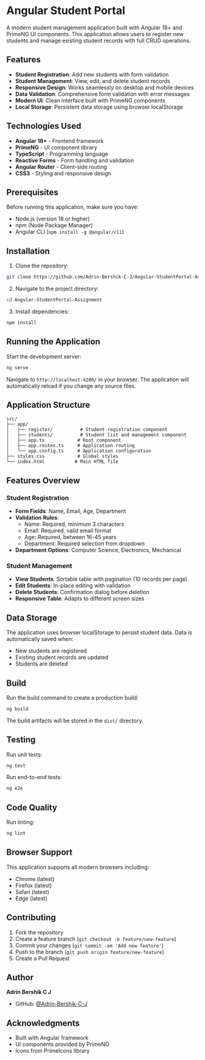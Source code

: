 # Angular Student Portal

A modern student management application built with Angular 18+ and PrimeNG UI components. This application allows users to register new students and manage existing student records with full CRUD operations.

## Features

- **Student Registration**: Add new students with form validation
- **Student Management**: View, edit, and delete student records
- **Responsive Design**: Works seamlessly on desktop and mobile devices
- **Data Validation**: Comprehensive form validation with error messages
- **Modern UI**: Clean interface built with PrimeNG components
- **Local Storage**: Persistent data storage using browser localStorage

## Technologies Used

- **Angular 18+** - Frontend framework
- **PrimeNG** - UI component library
- **TypeScript** - Programming language
- **Reactive Forms** - Form handling and validation
- **Angular Router** - Client-side routing
- **CSS3** - Styling and responsive design

## Prerequisites

Before running this application, make sure you have:

- Node.js (version 18 or higher)
- npm (Node Package Manager)
- Angular CLI (`npm install -g @angular/cli`)

## Installation

1. Clone the repository:
```bash
git clone https://github.com/Adrin-Bershik-C-J/Angular-StudentPortal-Assignment.git
```

2. Navigate to the project directory:
```bash
cd Angular-StudentPortal-Assignment
```

3. Install dependencies:
```bash
npm install
```

## Running the Application

Start the development server:

```bash
ng serve
```

Navigate to `http://localhost:4200/` in your browser. The application will automatically reload if you change any source files.

## Application Structure

```
src/
├── app/
│   ├── register/          # Student registration component
│   ├── students/          # Student list and management component
│   ├── app.ts            # Root component
│   ├── app.routes.ts     # Application routing
│   └── app.config.ts     # Application configuration
├── styles.css            # Global styles
└── index.html           # Main HTML file
```

## Features Overview

### Student Registration
- **Form Fields**: Name, Email, Age, Department
- **Validation Rules**:
  - Name: Required, minimum 3 characters
  - Email: Required, valid email format
  - Age: Required, between 16-45 years
  - Department: Required selection from dropdown
- **Department Options**: Computer Science, Electronics, Mechanical

### Student Management
- **View Students**: Sortable table with pagination (10 records per page)
- **Edit Students**: In-place editing with validation
- **Delete Students**: Confirmation dialog before deletion
- **Responsive Table**: Adapts to different screen sizes

## Data Storage

The application uses browser localStorage to persist student data. Data is automatically saved when:
- New students are registered
- Existing student records are updated
- Students are deleted

## Build

Run the build command to create a production build:

```bash
ng build
```

The build artifacts will be stored in the `dist/` directory.

## Testing

Run unit tests:

```bash
ng test
```

Run end-to-end tests:

```bash
ng e2e
```

## Code Quality

Run linting:

```bash
ng lint
```

## Browser Support

This application supports all modern browsers including:
- Chrome (latest)
- Firefox (latest)
- Safari (latest)
- Edge (latest)

## Contributing

1. Fork the repository
2. Create a feature branch (`git checkout -b feature/new-feature`)
3. Commit your changes (`git commit -am 'Add new feature'`)
4. Push to the branch (`git push origin feature/new-feature`)
5. Create a Pull Request

## Author

**Adrin Bershik C J**
- GitHub: [@Adrin-Bershik-C-J](https://github.com/Adrin-Bershik-C-J)

## Acknowledgments

- Built with Angular framework
- UI components provided by PrimeNG
- Icons from PrimeIcons library
